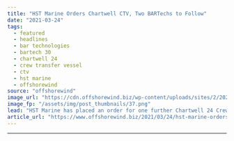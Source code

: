 ```yaml
---
title: "HST Marine Orders Chartwell CTV, Two BARTechs to Follow"
date: "2021-03-24"
tags: 
  - featured
  - headlines
  - bar technologies
  - bartech 30
  - chartwell 24
  - crew transfer vessel
  - ctv
  - hst marine
  - offshorewind
source: "offshorewind"
image_url: "https://cdn.offshorewind.biz/wp-content/uploads/sites/2/2021/03/24102503/HST-Marine.png"
image_fp: "/assets/img/post_thumbnails/37.png"
lead: "HST Marine has placed an order for one further Chartwell 24 Crew Transfer Vessel"
article_url: "https://www.offshorewind.biz/2021/03/24/hst-marine-orders-chartwell-ctv-two-bartechs-to-follow/"
---
```


---
